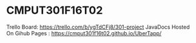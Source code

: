 # CMPUT301F16T02

Trello Board: https://trello.com/b/ygTdCFj8/301-project
JavaDocs Hosted On Gihub Pages : https://cmput301f16t02.github.io/UberTapp/
